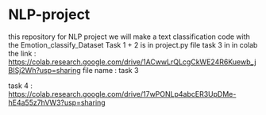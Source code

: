 # NLP-project
this repository for NLP project we will make a text classification code with the Emotion_classify_Dataset
Task 1 + 2 is in project.py file 
task 3 in in colab the link : https://colab.research.google.com/drive/1ACwwLrQLcgCkWE24R6Kuewb_jBISj2Wh?usp=sharing 
file name  : task 3

  task 4 : https://colab.research.google.com/drive/17wPONLp4abcER3UpDMe-hE4a55z7hVW3?usp=sharing

